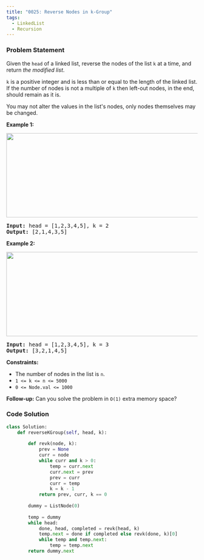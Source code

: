 ```yaml
---
title: "0025: Reverse Nodes in k-Group"
tags:
  - LinkedList
  - Recursion
---
```

### Problem Statement

<p>Given the <code>head</code> of a linked list, reverse the nodes of the list <code>k</code> at a time, and return <em>the modified list</em>.</p>

<p><code>k</code> is a positive integer and is less than or equal to the length of the linked list. If the number of nodes is not a multiple of <code>k</code> then left-out nodes, in the end, should remain as it is.</p>

<p>You may not alter the values in the list&#39;s nodes, only nodes themselves may be changed.</p>


<p><strong class="example">Example 1:</strong></p>
<img alt="" src="https://assets.leetcode.com/uploads/2020/10/03/reverse_ex1.jpg" style="width: 542px; height: 222px;" />
<pre>
<strong>Input:</strong> head = [1,2,3,4,5], k = 2
<strong>Output:</strong> [2,1,4,3,5]
</pre>

<p><strong class="example">Example 2:</strong></p>
<img alt="" src="https://assets.leetcode.com/uploads/2020/10/03/reverse_ex2.jpg" style="width: 542px; height: 222px;" />
<pre>
<strong>Input:</strong> head = [1,2,3,4,5], k = 3
<strong>Output:</strong> [3,2,1,4,5]
</pre>


<p><strong>Constraints:</strong></p>

<ul>
	<li>The number of nodes in the list is <code>n</code>.</li>
	<li><code>1 &lt;= k &lt;= n &lt;= 5000</code></li>
	<li><code>0 &lt;= Node.val &lt;= 1000</code></li>
</ul>


<p><strong>Follow-up:</strong> Can you solve the problem in <code>O(1)</code> extra memory space?</p>


### Code Solution

```python
class Solution:
    def reverseKGroup(self, head, k):
	    
        def revk(node, k):
            prev = None
            curr = node
            while curr and k > 0:
                temp = curr.next
                curr.next = prev
                prev = curr
                curr = temp
                k = k - 1
            return prev, curr, k == 0
		
        dummy = ListNode(0)
        
        temp = dummy
        while head:
            done, head, completed = revk(head, k)
            temp.next = done if completed else revk(done, k)[0]
            while temp and temp.next:
                temp = temp.next
        return dummy.next
```
